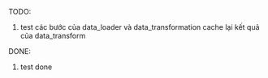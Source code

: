 TODO:
1. test các bước của data_loader và data_transformation cache lại kết quả của data_transform


DONE:
1. test done


